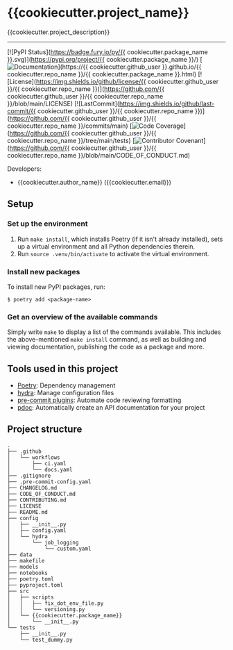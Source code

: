 # {{cookiecutter.project_name}}

{{cookiecutter.project_description}}

______________________________________________________________________
[![PyPI Status](https://badge.fury.io/py/{{ cookiecutter.package_name }}.svg)](https://pypi.org/project/{{ cookiecutter.package_name }}/)
[![Documentation](https://img.shields.io/badge/docs-passing-green)](https://{{ cookiecutter.github_user }}.github.io/{{ cookiecutter.repo_name }}/{{ cookiecutter.package_name }}.html)
[![License](https://img.shields.io/github/license/{{ cookiecutter.github_user }}/{{ cookiecutter.repo_name }})](https://github.com/{{ cookiecutter.github_user }}/{{ cookiecutter.repo_name }}/blob/main/LICENSE)
[![LastCommit](https://img.shields.io/github/last-commit/{{ cookiecutter.github_user }}/{{ cookiecutter.repo_name }})](https://github.com/{{ cookiecutter.github_user }}/{{ cookiecutter.repo_name }}/commits/main)
[![Code Coverage](https://img.shields.io/badge/Coverage-0%25-red.svg)](https://github.com/{{ cookiecutter.github_user }}/{{ cookiecutter.repo_name }}/tree/main/tests)
[![Contributor Covenant](https://img.shields.io/badge/Contributor%20Covenant-2.0-4baaaa.svg)](https://github.com/{{ cookiecutter.github_user }}/{{ cookiecutter.repo_name }}/blob/main/CODE_OF_CONDUCT.md)


Developers:

- {{cookiecutter.author_name}} ({{cookiecutter.email}})


## Setup

### Set up the environment

1. Run `make install`, which installs Poetry (if it isn't already installed), sets up a virtual environment and all Python dependencies therein.
2. Run `source .venv/bin/activate` to activate the virtual environment.

### Install new packages

To install new PyPI packages, run:

```
$ poetry add <package-name>
```

### Get an overview of the available commands

Simply write `make` to display a list of the commands available. This includes the
above-mentioned `make install` command, as well as building and viewing documentation,
publishing the code as a package and more.


## Tools used in this project
* [Poetry](https://towardsdatascience.com/how-to-effortlessly-publish-your-python-package-to-pypi-using-poetry-44b305362f9f): Dependency management
* [hydra](https://hydra.cc/): Manage configuration files
* [pre-commit plugins](https://pre-commit.com/): Automate code reviewing formatting
* [pdoc](https://github.com/pdoc3/pdoc): Automatically create an API documentation for your project


## Project structure
```
.
├── .github
│   └── workflows
│       ├── ci.yaml
│       └── docs.yaml
├── .gitignore
├── .pre-commit-config.yaml
├── CHANGELOG.md
├── CODE_OF_CONDUCT.md
├── CONTRIBUTING.md
├── LICENSE
├── README.md
├── config
│   ├── __init__.py
│   ├── config.yaml
│   └── hydra
│       └── job_logging
│           └── custom.yaml
├── data
├── makefile
├── models
├── notebooks
├── poetry.toml
├── pyproject.toml
├── src
│   ├── scripts
│   │   ├── fix_dot_env_file.py
│   │   └── versioning.py
│   └── {{cookiecutter.package_name}}
│       └── __init__.py
└── tests
    ├── __init__.py
    └── test_dummy.py
```
